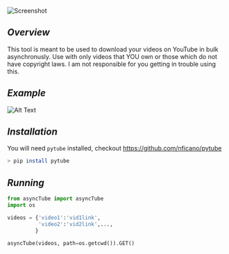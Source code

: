 ![Screenshot](https://github.com/mosh47/asyncTube/blob/master/images/title.png)

## *Overview*
This tool is meant to be used to download your videos on YouTube in bulk asynchronusly. Use with only videos that YOU own or those which do not have copyright laws. I am not responsible for you getting in trouble using this.

## *Example*
![Alt Text](https://github.com/mosh47/asyncTube/blob/master/images/testrun.GIF)

## *Installation*
You will need ```pytube``` installed, checkout https://github.com/nficano/pytube
```sh
> pip install pytube
```

## *Running*
```Python
from asyncTube import asyncTube
import os

videos = {'video1':'vid1link',
          'video2':'vid2link',...,
         }

asyncTube(videos, path=os.getcwd()).GET()

```
